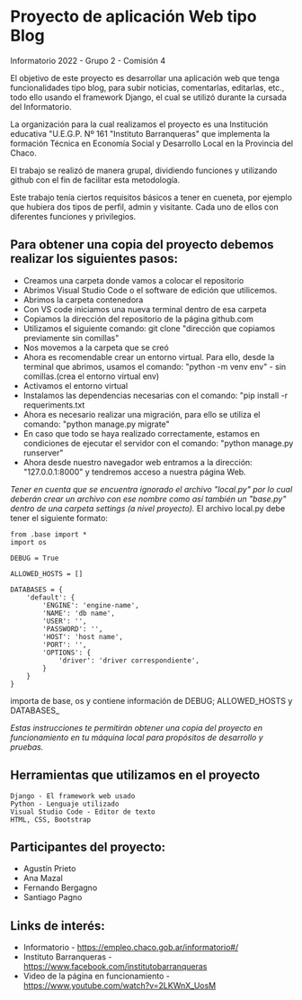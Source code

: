 # Proyecto de aplicación Web tipo Blog

Informatorio 2022 - Grupo 2 - Comisión 4

El objetivo de este proyecto es desarrollar una aplicación web que tenga funcionalidades tipo blog, para subir noticias, comentarlas, editarlas, etc., todo ello usando el framework Django, el cual se utilizó durante la cursada del Informatorio.

La organización para la cual realizamos el proyecto es una Institución educativa "U.E.G.P. Nº 161 "Instituto Barranqueras" que implementa la formación Técnica en Economía Social y Desarrollo Local en la Provincia del Chaco.

El trabajo se realizó de manera grupal, dividiendo funciones y utilizando github con el fin de facilitar esta metodología.

Este trabajo tenía ciertos requisitos básicos a tener en cueneta, por ejemplo que hubiera dos tipos de perfil, admin y visitante. Cada uno de ellos con diferentes funciones y privilegios.


## Para obtener una copia del proyecto debemos realizar los siguientes pasos:

* Creamos una carpeta donde vamos a colocar el repositorio
* Abrimos Visual Studio Code o el software de edición que utilicemos.
* Abrimos la carpeta contenedora
* Con VS code iniciamos una nueva terminal dentro de esa carpeta
* Copiamos la dirección del repositorio de la página github.com
* Utilizamos el siguiente comando: git clone "dirección que copiamos previamente sin comillas"
* Nos movemos a la carpeta que se creó
* Ahora es recomendable crear un entorno virtual. Para ello, desde la terminal que abrimos, usamos el comando: "python -m venv env" - sin comillas.(crea el entorno virtual env)
* Activamos el entorno virtual
* Instalamos las dependencias necesarias con el comando: "pip install -r requeriments.txt
* Ahora es necesario realizar una migración, para ello se utiliza el comando: "python manage.py migrate"
* En caso que todo se haya realizado correctamente, estamos en condiciones de ejecutar el servidor con el comando: "python manage.py runserver"
* Ahora desde nuestro navegador web entramos a la dirección: "127.0.0.1:8000" y tendremos acceso a nuestra página Web.

_Tener en cuenta que se encuentra ignorado el archivo "local.py" por lo cual deberán crear un archivo con ese nombre como así también un "base.py" dentro de una carpeta settings (a nivel proyecto)._
El archivo local.py debe tener el siguiente formato:
```
from .base import *
import os

DEBUG = True

ALLOWED_HOSTS = []

DATABASES = {
    'default': {
        'ENGINE': 'engine-name',
        'NAME': 'db name',
        'USER': '',
        'PASSWORD': '',
        'HOST': 'host name',
        'PORT': '',
        'OPTIONS': {
            'driver': 'driver correspondiente',
        }       
    }
}
```
importa de base, os y contiene información de DEBUG; ALLOWED_HOSTS y DATABASES_

_Estas instrucciones te permitirán obtener una copia del proyecto en funcionamiento en tu máquina local para propósitos de desarrollo y pruebas._


## Herramientas que utilizamos en el proyecto

    Django - El framework web usado
    Python - Lenguaje utilizado
    Visual Studio Code - Editor de texto
    HTML, CSS, Bootstrap


## Participantes del proyecto:
* Agustín Prieto
* Ana Mazal
* Fernando Bergagno
* Santiago Pagno

## Links de interés:
* Informatorio - https://empleo.chaco.gob.ar/informatorio#/
* Instituto Barranqueras - https://www.facebook.com/institutobarranqueras
* Video de la página en funcionamiento - https://www.youtube.com/watch?v=2LKWnX_UosM

